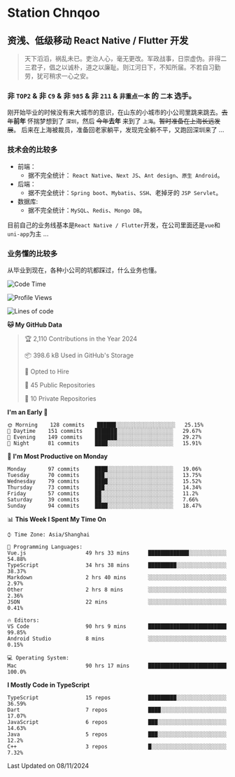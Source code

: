 # Station Chnqoo

## 资浅、低级移动 React Native / Flutter 开发

> 天下滔滔，祸乱未已。吏治人心，毫无更改。军政战事，日崇虚伪。非得二三君子，倡之以诚朴，道之以廉耻。则江河日下，不知所届。不若自习勤劳，犹可稍求一心之安。

### 非 `TOP2` & 非 `C9` & 非 `985` & 非 `211` & `非重点一本` 的 `二本` 选手。

刚开始毕业的时候没有来大城市的意识，在山东的小城市的小公司里跳来跳去。~~去年~~**前年** 怀揣梦想到了 `深圳`，然后 ~~今年~~**去年** 来到了 `上海`。~~暂时准备在上海长远发展~~。
后来在上海被裁员，准备回老家躺平，发现完全躺不平，又跑回深圳来了 ...

### 技术会的比较多

- 前端：
  - 据不完全统计： `React Native`、`Next JS`、`Ant design`、`原生 Android`。
- 后端：
  - 据不完全统计：`Spring boot`、`Mybatis`、`SSH`、老掉牙的 `JSP Servlet`。
- 数据库:
  - 据不完全统计：`MySQL`、`Redis`、`Mongo DB`。

目前自己的业务线基本是`React Native / Flutter`开发，在公司里面还是`vue`和`uni-app`为主 ...

### 业务懂的比较多

从毕业到现在，各种小公司的坑都踩过，什么业务也懂。

<!--START_SECTION:waka-->
![Code Time](http://img.shields.io/badge/Code%20Time-6%2C490%20hrs%2049%20mins-blue)

![Profile Views](http://img.shields.io/badge/Profile%20Views-0-blue)

![Lines of code](https://img.shields.io/badge/From%20Hello%20World%20I%27ve%20Written-479%20Thousand%20lines%20of%20code-blue)

**🐱 My GitHub Data** 

> 🏆 2,110 Contributions in the Year 2024
 > 
> 📦 398.6 kB Used in GitHub's Storage 
 > 
> 💼 Opted to Hire
 > 
> 📜 45 Public Repositories 
 > 
> 🔑 10 Private Repositories  
 > 
**I'm an Early 🐤** 

```text
🌞 Morning    128 commits    ██████░░░░░░░░░░░░░░░░░░░   25.15% 
🌆 Daytime    151 commits    ███████░░░░░░░░░░░░░░░░░░   29.67% 
🌃 Evening    149 commits    ███████░░░░░░░░░░░░░░░░░░   29.27% 
🌙 Night      81 commits     ████░░░░░░░░░░░░░░░░░░░░░   15.91%

```
📅 **I'm Most Productive on Monday** 

```text
Monday       97 commits     ████░░░░░░░░░░░░░░░░░░░░░   19.06% 
Tuesday      70 commits     ███░░░░░░░░░░░░░░░░░░░░░░   13.75% 
Wednesday    79 commits     ████░░░░░░░░░░░░░░░░░░░░░   15.52% 
Thursday     73 commits     ███░░░░░░░░░░░░░░░░░░░░░░   14.34% 
Friday       57 commits     ██░░░░░░░░░░░░░░░░░░░░░░░   11.2% 
Saturday     39 commits     ██░░░░░░░░░░░░░░░░░░░░░░░   7.66% 
Sunday       94 commits     ████░░░░░░░░░░░░░░░░░░░░░   18.47%

```


📊 **This Week I Spent My Time On** 

```text
⌚︎ Time Zone: Asia/Shanghai

💬 Programming Languages: 
Vue.js                   49 hrs 33 mins      █████████████░░░░░░░░░░░░   54.88% 
TypeScript               34 hrs 38 mins      █████████░░░░░░░░░░░░░░░░   38.37% 
Markdown                 2 hrs 40 mins       ░░░░░░░░░░░░░░░░░░░░░░░░░   2.97% 
Other                    2 hrs 8 mins        ░░░░░░░░░░░░░░░░░░░░░░░░░   2.36% 
JSON                     22 mins             ░░░░░░░░░░░░░░░░░░░░░░░░░   0.41%

🔥 Editors: 
VS Code                  90 hrs 9 mins       █████████████████████████   99.85% 
Android Studio           8 mins              ░░░░░░░░░░░░░░░░░░░░░░░░░   0.15%

💻 Operating System: 
Mac                      90 hrs 17 mins      █████████████████████████   100.0%

```

**I Mostly Code in TypeScript** 

```text
TypeScript               15 repos            █████████░░░░░░░░░░░░░░░░   36.59% 
Dart                     7 repos             ████░░░░░░░░░░░░░░░░░░░░░   17.07% 
JavaScript               6 repos             ███░░░░░░░░░░░░░░░░░░░░░░   14.63% 
Java                     5 repos             ███░░░░░░░░░░░░░░░░░░░░░░   12.2% 
C++                      3 repos             █░░░░░░░░░░░░░░░░░░░░░░░░   7.32%

```



 Last Updated on 08/11/2024
<!--END_SECTION:waka-->

<!---
ChenqiaoStation/ChenqiaoStation is a ✨ special ✨ repository because its `README.md` (this file) appears on your GitHub profile.
You can click the Preview link to take a look at your changes.
--->
